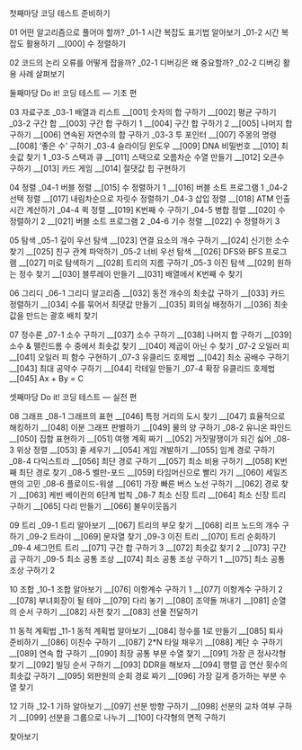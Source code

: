 첫째마당 코딩 테스트 준비하기

01 어떤 알고리즘으로 풀어야 할까?
_01-1 시간 복잡도 표기법 알아보기
_01-2 시간 복잡도 활용하기
__[000] 수 정렬하기

02 코드의 논리 오류를 어떻게 잡을까?
_02-1 디버깅은 왜 중요할까?
_02-2 디버깅 활용 사례 살펴보기

둘째마당 Do it! 코딩 테스트 ― 기초 편

03 자료구조
_03-1 배열과 리스트
__[001] 숫자의 합 구하기
__[002] 평균 구하기
_03-2 구간 합
__[003] 구간 합 구하기 1
__[004] 구간 합 구하기 2
__[005] 나머지 합 구하기
__[006] 연속된 자연수의 합 구하기
_03-3 투 포인터
__[007] 주몽의 명령
__[008] ‘좋은 수’ 구하기
_03-4 슬라이딩 윈도우
__[009] DNA 비밀번호
__[010] 최솟값 찾기 1
_03-5 스택과 큐
__[011] 스택으로 오름차순 수열 만들기
__[012] 오큰수 구하기
__[013] 카드 게임
__[014] 절댓값 힙 구현하기

04 정렬
_04-1 버블 정렬
__[015] 수 정렬하기 1
__[016] 버블 소트 프로그램 1
_04-2 선택 정렬
__[017] 내림차순으로 자릿수 정렬하기
_04-3 삽입 정렬
__[018] ATM 인출 시간 계산하기
_04-4 퀵 정렬
__[019] K번째 수 구하기
_04-5 병합 정렬
__[020] 수 정렬하기 2
__[021] 버블 소트 프로그램 2
_04-6 기수 정렬
__[022] 수 정렬하기 3

05 탐색
_05-1 깊이 우선 탐색
__[023] 연결 요소의 개수 구하기
__[024] 신기한 소수 찾기
__[025] 친구 관계 파악하기
_05-2 너비 우선 탐색
__[026] DFS와 BFS 프로그램
__[027] 미로 탐색하기
__[028] 트리의 지름 구하기
_05-3 이진 탐색
__[029] 원하는 정수 찾기
__[030] 블루레이 만들기
__[031] 배열에서 K번째 수 찾기

06 그리디
_06-1 그리디 알고리즘
__[032] 동전 개수의 최솟값 구하기
__[033] 카드 정렬하기
__[034] 수를 묶어서 최댓값 만들기
__[035] 회의실 배정하기
__[036] 최솟값을 만드는 괄호 배치 찾기

07 정수론
_07-1 소수 구하기
__[037] 소수 구하기
__[038] 나머지 합 구하기
__[039] 소수 & 팰린드롬 수 중에서 최솟값 찾기
__[040] 제곱이 아닌 수 찾기
_07-2 오일러 피
__[041] 오일러 피 함수 구현하기
_07-3 유클리드 호제법
__[042] 최소 공배수 구하기
__[043] 최대 공약수 구하기
__[044] 칵테일 만들기
_07-4 확장 유클리드 호제법
__[045] Ax + By = C

셋째마당 Do it! 코딩 테스트 ― 실전 편

08 그래프
_08-1 그래프의 표현
__[046] 특정 거리의 도시 찾기
__[047] 효율적으로 해킹하기
__[048] 이분 그래프 판별하기
__[049] 물의 양 구하기
_08-2 유니온 파인드
__[050] 집합 표현하기
__[051] 여행 계획 짜기
__[052] 거짓말쟁이가 되긴 싫어
_08-3 위상 정렬
__[053] 줄 세우기
__[054] 게임 개발하기
__[055] 임계 경로 구하기
_08-4 다익스트라
__[056] 최단 경로 구하기
__[057] 최소 비용 구하기
__[058] K번째 최단 경로 찾기
_08-5 벨만-포드
__[059] 타임머신으로 빨리 가기
__[060] 세일즈맨의 고민
_08-6 플로이드-워셜
__[061] 가장 빠른 버스 노선 구하기
__[062] 경로 찾기
__[063] 케빈 베이컨의 6단계 법칙
_08-7 최소 신장 트리
__[064] 최소 신장 트리 구하기
__[065] 다리 만들기
__[066] 불우이웃돕기

09 트리
_09-1 트리 알아보기
__[067] 트리의 부모 찾기
__[068] 리프 노드의 개수 구하기
_09-2 트라이
__[069] 문자열 찾기
_09-3 이진 트리
__[070] 트리 순회하기
_09-4 세그먼트 트리
__[071] 구간 합 구하기 3
__[072] 최솟값 찾기 2
__[073] 구간 곱 구하기
_09-5 최소 공통 조상
__[074] 최소 공통 조상 구하기 1
__[075] 최소 공통 조상 구하기 2

10 조합
_10-1 조합 알아보기
__[076] 이항계수 구하기 1
__[077] 이항계수 구하기 2
__[078] 부녀회장이 될 테야
__[079] 다리 놓기
__[080] 조약돌 꺼내기
__[081] 순열의 순서 구하기
__[082] 사전 찾기
__[083] 선물 전달하기

11 동적 계획법
_11-1 동적 계획법 알아보기
__[084] 정수를 1로 만들기
__[085] 퇴사 준비하기
__[086] 이친수 구하기
__[087] 2*N 타일 채우기
__[088] 계단 수 구하기
__[089] 연속 합 구하기
__[090] 최장 공통 부분 수열 찾기
__[091] 가장 큰 정사각형 찾기
__[092] 빌딩 순서 구하기
__[093] DDR을 해보자
__[094] 행렬 곱 연산 횟수의 최솟값 구하기
__[095] 외판원의 순회 경로 짜기
__[096] 가장 길게 증가하는 부분 수열 찾기

12 기하
_12-1 기하 알아보기
__[097] 선분 방향 구하기
__[098] 선분의 교차 여부 구하기
__[099] 선분을 그룹으로 나누기
__[100] 다각형의 면적 구하기

찾아보기